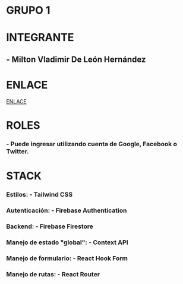 # GRUPO 1

# INTEGRANTE
## - Milton Vladimir De León Hernández

# ENLACE

[ENLACE](https://affectionate-bell-0eaf5f.netlify.app/login)

# ROLES
### - Puede ingresar utilizando cuenta de Google, Facebook o Twitter.

# STACK
### Estilos: - Tailwind CSS
### Autenticación: - Firebase Authentication
### Backend: - Firebase Firestore
### Manejo de estado "global": - Context API
### Manejo de formulario: - React Hook Form
### Manejo de rutas: - React Router
